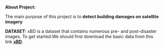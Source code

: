 **About Project:**

The main purpose of this project is to **detect building damages on satellite imagery**

**DATASET:**
xBD is a dataset that contains numerous pre- and post-disaster images. 
To get started.We should first download the basic data from this link **[xBD](https://xview2.org/dataset)**.




